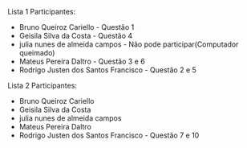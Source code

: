 Lista 1
Participantes:
* Bruno Queiroz Cariello - Questão 1
* Geisila Silva da Costa - Questão 4
* julia nunes de almeida campos - Não pode participar(Computador queimado)
* Mateus Pereira Daltro - Questão 3 e 6
* Rodrigo Justen dos Santos Francisco - Questão 2 e 5

Lista 2
Participantes:
* Bruno Queiroz Cariello 
* Geisila Silva da Costa 
* julia nunes de almeida campos
* Mateus Pereira Daltro 
* Rodrigo Justen dos Santos Francisco - Questão 7 e 10
